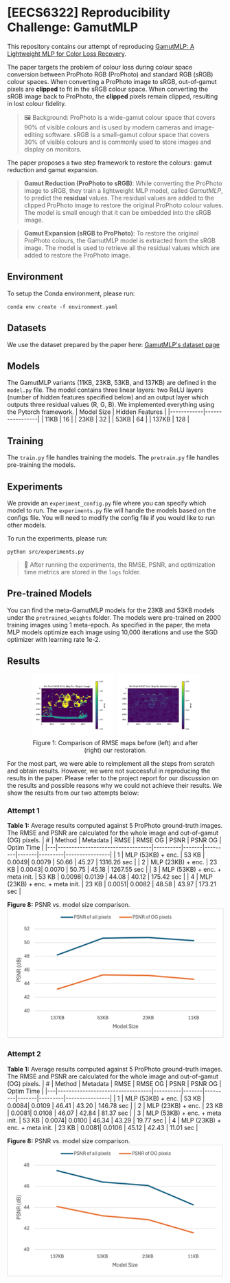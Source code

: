 # [EECS6322] Reproducibility Challenge: GamutMLP
This repository contains our attempt of reproducing [GamutMLP: A Lightweight MLP for Color Loss Recovery](https://gamut-mlp.github.io/). 

The paper targets the problem of colour loss during colour space conversion between ProPhoto RGB (ProPhoto) and standard RGB (sRGB) colour spaces.
When converting a ProPhoto image to sRGB, out-of-gamut pixels are **clipped** to fit in the sRGB colour space. When converting the sRGB image back to ProPhoto, the **clipped** pixels remain clipped, resulting in lost colour fidelity.

> 🖼️ Background: ProPhoto is a wide-gamut colour space that covers 90% of visible colours and is used by modern cameras and image-editing software.
> sRGB is a small-gamut colour space that covers 30% of visible colours and is commonly used to store images and display on monitors.

The paper proposes a two step framework to restore the colours: gamut reduction and gamut expansion.
> **Gamut Reduction (ProPhoto to sRGB)**: While converting the ProPhoto image to sRGB, they train a lightweight MLP model, called *GamutMLP*, to predict the **residual** values. The residual values are added to the clipped ProPhoto image to restore the original ProPhoto colour values.
The model is small enough that it can be embedded into the sRGB image.

> **Gamut Expansion (sRGB to ProPhoto)**: To restore the original ProPhoto colours, the GamutMLP model is extracted from the sRGB image. The model is used to retrieve all the residual values which are added to restore the ProPhoto image.


## Environment
To setup the Conda environment, please run:

```
conda env create -f environment.yaml
```

## Datasets
We use the dataset prepared by the paper here: [GamutMLP's dataset page](https://github.com/hminle/gamut-mlp#dataset)

## Models
The GamutMLP variants (11KB, 23KB, 53KB, and 137KB) are defined in the `model.py` file. 
The model contains three linear layers: two ReLU layers (number of hidden features specified below) and an output layer which outputs three residual values (R, G, B).
We implemented everything using the Pytorch framework.
| Model Size | Hidden Features |
|------------|-----------------|
| 11KB       | 16              |
| 23KB       | 32              |
| 53KB       | 64              |
| 137KB      | 128             |

## Training
The `train.py` file handles training the models.
The  `pretrain.py` file handles pre-training the models.

## Experiments
We provide an `experiment_config.py` file where you can specify which model to run. 
The `experiments.py` file will handle the models based on the configs file. You will need to modify the config file if you would like to run other models.


To run the experiments, please run:
```
python src/experiments.py
```
> 📝 After running the experiments, the RMSE, PSNR, and optimization time metrics are stored in the `logs` folder.

## Pre-trained Models

You can find the meta-GamutMLP models for the 23KB and 53KB models under the `pretrained_weights` folder.
The models were pre-trained on 2000 training images using 1 meta-epoch.
As specified in the paper, the meta MLP models optimize each image using 10,000 iterations and use the SGD optimizer with learning rate 1e-2.

## Results
<figure style="text-align: center;">
  <div style="display: flex; justify-content: center; gap: 10px;">
    <img src="datasets/restored/rmse_map_clipped.png" width="45%" />
    <img src="datasets/restored/rmse_map_restored.png" width="45%" />
  </div>
  <figcaption style="margin-top: 8px;">Figure 1: Comparison of RMSE maps before (left) and after (right) our restoration.</figcaption>
</figure>
For the most part, we were able to reimplement all the steps from scratch and obtain results. 
However, we were not successful in reproducing the results in the paper.
Please refer to the project report for our discussion on the results and possible reasons why we could not achieve their results.
We show the results from our two attempts below:

### Attempt 1

**Table 1:** Average results computed against 5 ProPhoto ground-truth images. The RMSE and PSNR are calculated for the whole image and out-of-gamut (OG) pixels.
| # | Method                           | Metadata | RMSE  | RMSE OG | PSNR  | PSNR OG | Optim Time     |
|---|----------------------------------|----------|-------|---------|-------|---------|----------------|
| 1 | MLP (53KB) + enc.                | 53 KB    | 0.0049| 0.0079  | 50.66 | 45.27   | 1316.26 sec    |
| 2 | MLP (23KB) + enc.                | 23 KB    | 0.0043| 0.0070  | 50.75 | 45.18   | 1267.55 sec    |
| 3 | MLP (53KB) + enc. + meta init.   | 53 KB    | 0.0098| 0.0139  | 44.08 | 40.12   | 175.42 sec     |
| 4 | MLP (23KB) + enc. + meta init.   | 23 KB    | 0.0051| 0.0082  | 48.58 | 43.97   | 173.21 sec     |

**Figure 8:** PSNR vs. model size comparison.
<img src="Attempt1-Fig8.png" />

### Attempt 2
**Table 1:** Average results computed against 5 ProPhoto ground-truth images. The RMSE and PSNR are calculated for the whole image and out-of-gamut (OG) pixels.
| # | Method                           | Metadata | RMSE  | RMSE OG | PSNR  | PSNR OG | Optim Time     |
|---|----------------------------------|----------|-------|---------|-------|---------|----------------|
| 1 | MLP (53KB) + enc.                | 53 KB    | 0.0084| 0.0109  | 46.41 | 43.20   | 146.78 sec     |
| 2 | MLP (23KB) + enc.                | 23 KB    | 0.0081| 0.0108  | 46.07 | 42.84   | 81.37 sec      |
| 3 | MLP (53KB) + enc. + meta init.   | 53 KB    | 0.0074| 0.0100  | 46.34 | 43.29   | 19.77 sec      |
| 4 | MLP (23KB) + enc. + meta init.   | 23 KB    | 0.0081| 0.0106  | 45.12 | 42.43   | 11.01 sec      |

**Figure 8:** PSNR vs. model size comparison.
<img src="Attempt2-Fig8.png" />

